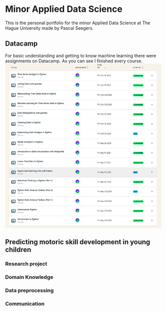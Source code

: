 # Minor Applied Data Science
This is the personal portfolio for the minor Applied Data Science at The Hague University made by Pascal Seegers.

## Datacamp
For basic understanding and getting to know machine learning there were assignments on Datacamp. As you can see I finished every course.
![Datacamp assignments Pascal Seegers](/images/Datacamp_Screenshot.png)


## Predicting motoric skill development in young children
### Research project

### Domain Knowledge

### Data preprocessing

### Communication
